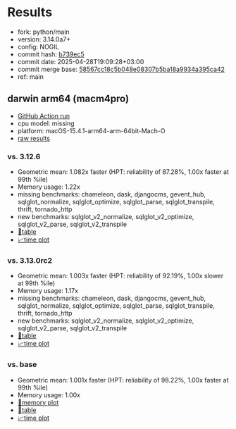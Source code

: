 # Results

- fork: python/main
- version: 3.14.0a7+
- config: NOGIL
- commit hash: [b739ec5](https://github.com/python/cpython/commit/b739ec5)
- commit date: 2025-04-28T19:09:28+03:00
- commit merge base: [58567cc18c5b048e08307b5ba18a9934a395ca42](https://github.com/python/cpython/commit/58567cc18c5b048e08307b5ba18a9934a395ca42)
- ref: main

## darwin arm64 (macm4pro)

- [GitHub Action run](https://github.com/facebookexperimental/free-threading-benchmarking/actions/runs/14714382434)
- cpu model: missing
- platform: macOS-15.4.1-arm64-arm-64bit-Mach-O
- [raw results](bm-20250428-macm4pro-arm64-python-main-3.14.0a7%2B-b739ec5.json)

### vs. 3.12.6

- Geometric mean: 1.082x faster (HPT: reliability of 87.28%, 1.00x faster at 99th %ile)
- Memory usage: 1.22x
- missing benchmarks: chameleon, dask, djangocms, gevent_hub, sqlglot_normalize, sqlglot_optimize, sqlglot_parse, sqlglot_transpile, thrift, tornado_http
- new benchmarks: sqlglot_v2_normalize, sqlglot_v2_optimize, sqlglot_v2_parse, sqlglot_v2_transpile
- [📄table](bm-20250428-macm4pro-arm64-python-main-3.14.0a7%2B-b739ec5-vs-3.12.6.md)
- [📈time plot](bm-20250428-macm4pro-arm64-python-main-3.14.0a7%2B-b739ec5-vs-3.12.6.svg)

### vs. 3.13.0rc2

- Geometric mean: 1.003x faster (HPT: reliability of 92.19%, 1.00x slower at 99th %ile)
- Memory usage: 1.17x
- missing benchmarks: chameleon, dask, djangocms, gevent_hub, sqlglot_normalize, sqlglot_optimize, sqlglot_parse, sqlglot_transpile, thrift, tornado_http
- new benchmarks: sqlglot_v2_normalize, sqlglot_v2_optimize, sqlglot_v2_parse, sqlglot_v2_transpile
- [📄table](bm-20250428-macm4pro-arm64-python-main-3.14.0a7%2B-b739ec5-vs-3.13.0rc2.md)
- [📈time plot](bm-20250428-macm4pro-arm64-python-main-3.14.0a7%2B-b739ec5-vs-3.13.0rc2.svg)

### vs. base

- Geometric mean: 1.001x faster (HPT: reliability of 98.22%, 1.00x faster at 99th %ile)
- Memory usage: 1.00x
- [🧠memory plot](bm-20250428-macm4pro-arm64-python-main-3.14.0a7%2B-b739ec5-vs-base-mem.svg)
- [📄table](bm-20250428-macm4pro-arm64-python-main-3.14.0a7%2B-b739ec5-vs-base.md)
- [📈time plot](bm-20250428-macm4pro-arm64-python-main-3.14.0a7%2B-b739ec5-vs-base.svg)

